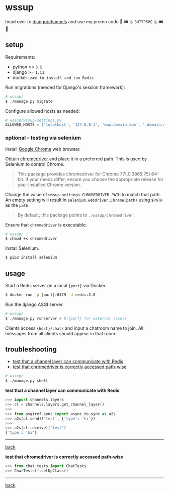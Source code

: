# wssup

head over to [django/channels](https://github.com/django/channels) and use my promo code :rotating_light: :tickets: :hotsprings: `3HTTP5ME` :hotsprings: :tickets: :rotating_light:

## setup

Requirements:

* python >= `3.5`
* django >= `1.11`
* docker `used to install and run Redis`


Run migrations (needed for Django's session framework):

```bash
# wssup/
$ ./manage.py migrate
```

Configure allowed hosts as needed:

```python
# wssup/wssup/settings.py
ALLOWED_HOSTS = ['localhost', '127.0.0.1', 'www.domain.com', '.domain.com']
```

### optional - testing via selenium

Install [Google Chrome](https://www.google.com/chrome/) web browser.

Obtain [chromedriver](https://sites.google.com/a/chromium.org/chromedriver/getting-started) and place it in a preferred path. This is used by Selenium to control Chrome.
> This package provides chromedriver for Chrome 77(.0.3865.75) 64-bit.
> If your needs differ, ensure you choose the appropriate release for your installed Chrome version.

Change the value of `wssup.settings.CHROMEDRIVER_PATH` to match that path. An empty setting will result in `selenium.webdriver.Chrome(path)` using `$PATH` as the `path`.
> By default, this package points to `./wssup/chromedriver`.

Ensure that `chromedriver` is executable.
```bash
# wssup/
$ chmod +x chromedriver
```

Install Selenium.

```bash
$ pip3 install selenium
```


## usage

Start a Redis server on a local `{port}` via Docker.

```bash
$ docker run -p {port}:6379 -d redis:2.8
```

Run the django ASGI server.

```bash
# wssup/
$ ./manage.py runserver # 0:{port} for external access
```

Clients access `{host}/chat/` and input a chatroom name to join. All messages from all clients should appear in that room.

## troubleshooting <a name="troubleshooting"></a>

+ [test that a channel layer can communicate with Redis](#channel_talks_redis)
+ [test that chromedriver is correctly accessed path-wise](#chromedriver_path)

```bash
# wssup/
$ ./manage.py shell
```

**test that a channel layer can communicate with Redis**<a name="channel_talks_redis"></a>

```python
>>> import channels.layers
>>> cl = channels.layers.get_channel_layer()
>>>
>>> from asgiref.sync import async_to_sync as a2s
>>> a2s(cl.send)('test', {'type': 'hi'})
>>>
>>> a2s(cl.receive)('test')
{'type': 'hi'}
```

----
[back](#troubleshooting)

**test that chromedriver is correctly accessed path-wise**<a name="chromedriver_path"></a>

```python
>>> from chat.tests import ChatTests
>>> ChatTests().setUpClass()
```

----
[back](#troubleshooting)
